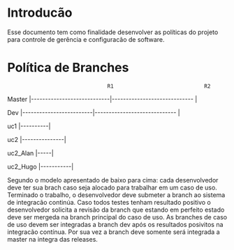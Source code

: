 # Introducão

Esse documento tem como finalidade desenvolver as políticas do projeto para controle de gerência e configuracão de software.

# Política de Branches
                                    R1                             R2
Master  |----------------------------|----------------------------- |

Dev        |-------------------------|----------------------------- |

uc1            |----------|      

uc2              |---------------|

uc2_Alan               |-----|

uc2_Hugo           |-----------|

Segundo o modelo apresentado de baixo para cima: cada desenvolvedor deve ter sua brach caso seja alocado para trabalhar em um caso de uso. Terminado o trabalho, o desenvolvedor deve submeter a branch ao sistema de integracão continúa. Caso todos testes tenham resultado positivo o desenvolvedor solicita a revisão da branch que estando em perfeito estado deve ser mergeda na branch principal do caso de uso. As branches de caso de uso devem ser integradas a branch dev após os resultados posivitos na integracão contínua. Por sua vez a branch deve somente será integrada a master na integra das releases.

